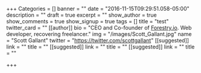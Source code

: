 +++
Categories = []
banner = ""
date = "2016-11-15T09:29:51.058-05:00"
description = ""
draft = true
excerpt = ""
show_author = true
show_comments = true
show_signup = true
tags = []
title = "test"
twitter_card = ""
[[author]]
bio = "CEO and Co-founder of <a href='https://forestry.io' title='Forestry.io CMS'>Forestry.io</a>. Web developer, recovering freelancer."
img = "/images/Scott_Gallant.jpg"
name = "Scott Gallant"
twitter = "https://twitter.com/scottgallant"
[[suggested]]
link = ""
title = ""
[[suggested]]
link = ""
title = ""
[[suggested]]
link = ""
title = ""

+++
